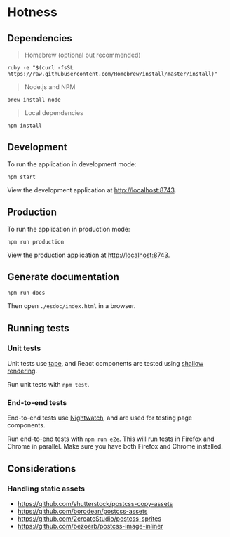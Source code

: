 # Hotness

## Dependencies

>Homebrew (optional but recommended)

```
ruby -e "$(curl -fsSL https://raw.githubusercontent.com/Homebrew/install/master/install)"
```

>Node.js and NPM

```
brew install node
```

>Local dependencies

```
npm install
```

## Development

To run the application in development mode:

```
npm start
```

View the development application at [http://localhost:8743](http://localhost:8743).

## Production

To run the application in production mode:

```
npm run production
```

View the production application at [http://localhost:8743](http://localhost:8743).

## Generate documentation

```
npm run docs
```

Then open `./esdoc/index.html` in a browser.

## Running tests

### Unit tests

Unit tests use [tape](https://github.com/substack/tape), and React components are tested using [shallow rendering](http://simonsmith.io/unit-testing-react-components-without-a-dom/).

Run unit tests with `npm test`.

### End-to-end tests

End-to-end tests use [Nightwatch](http://nightwatchjs.org/), and are used for testing page components.

Run end-to-end tests with `npm run e2e`. This will run tests in Firefox and Chrome in parallel. Make sure you have both Firefox and Chrome installed.

## Considerations

### Handling static assets
- https://github.com/shutterstock/postcss-copy-assets
- https://github.com/borodean/postcss-assets
- https://github.com/2createStudio/postcss-sprites
- https://github.com/bezoerb/postcss-image-inliner